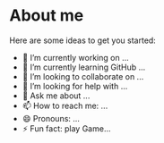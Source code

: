 # About me

Here are some ideas to get you started:

- 🔭 I’m currently working on ...
- 🌱 I’m currently learning GitHub ...
- 👯 I’m looking to collaborate on ...
- 🤔 I’m looking for help with ...
- 💬 Ask me about ...
- 📫 How to reach me: ...
- 😄 Pronouns: ...
- ⚡ Fun fact: play Game...
